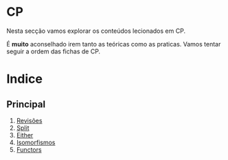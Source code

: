 # CP
Nesta secção vamos explorar os conteúdos lecionados em CP.

É **muito** aconselhado irem tanto as teóricas como as praticas.
Vamos tentar seguir a ordem das fichas de CP.

# Indice

## Principal
 1. [Revisões](./Curry_uncurry.md)
 2. [Split](./Split.md)
 3. [Either](./Either.md)
 4. [Isomorfismos](./Isos.md)
 5. [Functors](./Functors)
